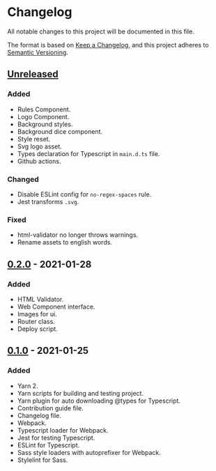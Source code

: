 # Changelog

All notable changes to this project will be documented in this file.

The format is based on [Keep a Changelog](https://keepachangelog.com/en/1.0.0/),
and this project adheres to [Semantic Versioning](https://semver.org/spec/v2.0.0.html).

## [Unreleased]

### Added

- Rules Component.
- Logo Component.
- Background styles.
- Background dice component.
- Style reset.
- Svg logo asset.
- Types declaration for Typescript in `main.d.ts` file.
- Github actions.

### Changed

- Disable ESLint config for `no-regex-spaces` rule.
- Jest transforms `.svg`.

### Fixed

- html-validator no longer throws warnings.
- Rename assets to english words.

## [0.2.0] - 2021-01-28

### Added

- HTML Validator.
- Web Component interface.
- Images for ui.
- Router class.
- Deploy script.

## [0.1.0] - 2021-01-25

### Added

- Yarn 2.
- Yarn scripts for building and testing project.
- Yarn plugin for auto downloading @types for Typescript.
- Contribution guide file.
- Changelog file.
- Webpack.
- Typescript loader for Webpack.
- Jest for testing Typescript.
- ESLint for Typescript.
- Sass style loaders with autoprefixer for Webpack.
- Stylelint for Sass.

[unreleased]: https://github.com/ruljin/CodersCamp2020.Project.TypeScript.YahtzeeGame/compare/0.2.0...HEAD
[0.2.0]: https://github.com/ruljin/CodersCamp2020.Project.TypeScript.YahtzeeGame/compare/0.1.0...0.2.0
[0.1.0]: https://github.com/ruljin/CodersCamp2020.Project.TypeScript.YahtzeeGame/releases/tag/0.1.0
